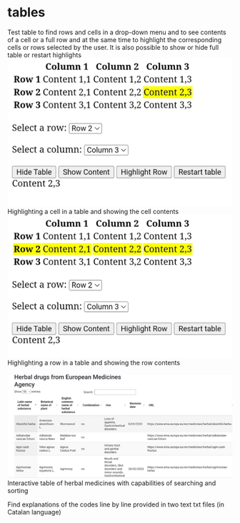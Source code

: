 # tables
Test table to find rows and cells in a drop-down menu and to see contents of a cell or a full row and at the same time to highlight the corresponding cells or rows selected by the user.
It is also possible to show or hide full table or restart highlights 
![alt text](https://github.com/drfperez/tables/raw/main/highlight.jpg)
Highlighting a cell in a table and showing the cell contents 
![alt text](https://github.com/drfperez/tables/raw/main/highlightrow.jpg)
Highlighting a row in a table and showing the row contents 


![alt text](https://github.com/drfperez/tables/raw/main/interactivetable.jpg)
Interactive table of herbal medicines with capabilities of searching and sorting


Find explanations of the codes line by line provided in two text txt files
(in Catalan language)

